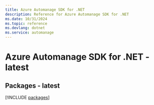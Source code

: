 ```yaml
---
title: Azure Automanage SDK for .NET
description: Reference for Azure Automanage SDK for .NET
ms.date: 10/31/2024
ms.topic: reference
ms.devlang: dotnet
ms.service: automanage
---
```

# Azure Automanage SDK for .NET - latest
## Packages - latest
[!INCLUDE [packages](automanage-index.md)]